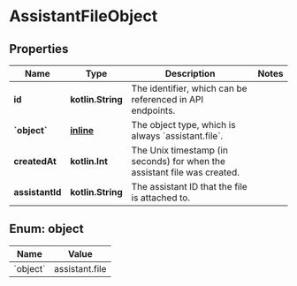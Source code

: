 
# AssistantFileObject

## Properties
| Name | Type | Description | Notes |
| ------------ | ------------- | ------------- | ------------- |
| **id** | **kotlin.String** | The identifier, which can be referenced in API endpoints. |  |
| **&#x60;object&#x60;** | [**inline**](#&#x60;Object&#x60;) | The object type, which is always &#x60;assistant.file&#x60;. |  |
| **createdAt** | **kotlin.Int** | The Unix timestamp (in seconds) for when the assistant file was created. |  |
| **assistantId** | **kotlin.String** | The assistant ID that the file is attached to. |  |


<a id="`Object`"></a>
## Enum: object
| Name | Value |
| ---- | ----- |
| &#x60;object&#x60; | assistant.file |



